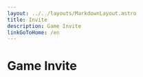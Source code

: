 ```yaml
---
layout: ../../layouts/MarkdownLayout.astro
title: Invite
description: Game Invite
linkGoToHome: /en
---
```


# Game Invite
